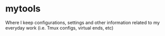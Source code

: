 # mytools
Where I keep configurations, settings and other information related to my everyday work (i.e. Tmux configs, virtual ends, etc)

